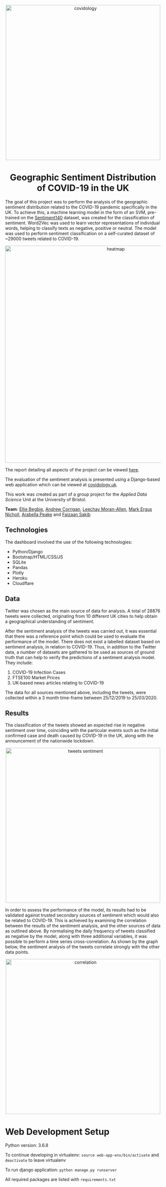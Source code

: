 <p align="center">
  <img src="https://user-images.githubusercontent.com/15062683/86980273-7924d900-c194-11ea-9cb4-1eb476ccf450.png" alt="covidology" width=500>
</p>

<h1 align="center">
Geographic Sentiment Distribution of COVID-19 in the UK
</h1>

The goal of this project was to perform the analysis of the geographic sentiment distribution related to the COVID-19 pandemic specifically in the UK. To achieve this, a machine learning model in the form of an SVM, pre-trained on the [Sentiment140](https://www.kaggle.com/kazanova/sentiment140) dataset, was created for the classification of sentiment. Word2Vec was used to learn vector representations of individual words, helping to classify texts as negative, positive or neutral. The model was used to perform sentiment classification on a self-curated dataset of ~29000 tweets related to COVID-19.

<p align="center">
  <img src="https://user-images.githubusercontent.com/15062683/87018549-77820200-c1e2-11ea-99a8-2ab360b2adbc.png" alt="heatmap" width=700>
</p>

The report detailing all aspects of the project can be viewed [here](/report.pdf).

The evaluation of the sentiment analysis is presented using a Django-based web application which can be viewed at [covidology.uk](covidology.uk).

This work was created as part of a group project for the *Applied Data Science* Unit at the University of Bristol.

**Team**: [Ellie Begbie](https://github.com/elliebegbie), [Andrew Corrigan](https://github.com/acorrigan64),  [Leechay Moran-Allen](https://github.com/aSpikyOreo), [Mark Ergus Nicholl](https://github.com/MarkErgusNicholl), [Arabella Peake](https://github.com/arabellapeake) and [Faizaan Sakib](https://github.com/fznsakib)

## Technologies

The dashboard involved the use of the following technologies:

- Python/Django
- Bootstrap/HTML/CSS/JS
- SQLite
- Pandas
- Plotly
- Heroku
- Cloudflare

## Data

Twitter was chosen as the main source of data for analysis. A total of 28876 tweets were collected, originating from 10 different UK cities to help obtain a geographical understanding of sentiment.

After the sentiment analysis of the tweets was carried out, it was essential that there was a reference point which could be used to evaluate the performance of the model. There does not exist a labelled dataset based on sentiment analysis, in relation to COVID-19. Thus, in addition to the Twitter data, a number of datasets are gathered to be used as sources of ground truth that can help to verify the predictions of a sentiment analysis model. They include:

1. COVID-19 Infection Cases
2. FTSE100 Market Prices
3. UK-based news articles relating to COVID-19

The data for all sources mentioned above, including the tweets, were collected within a 3 month time-frame between 25/12/2019 to 25/03/2020. 

## Results

The classification of the tweets showed an expected rise in negative sentiment over time, coinciding with the particular events such as the initial confirmed case and death caused by COVID-19 in the UK, along with the announcement of the nationwide lockdown.

<p align="center">
  <img src="https://user-images.githubusercontent.com/15062683/87017383-f2e2b400-c1e0-11ea-81ec-24ad7c01c648.jpg" alt="tweets sentiment" width=500>
</p>

In order to assess the performance of the model, its results had to be validated against trusted secondary sources of sentiment which would also be related to COVID-19. This is achieved by examining the correlation between the results of the sentiment analysis, and the other sources of data as outlined above. By normalising the daily frequency of tweets classified as negative by the model, along with three additional variables, it was possible to perform a time series cross-correlation. As shown by the graph below, the sentiment analysis of the tweets correlate strongly with the other data points. 

<p align="center">
  <img src="https://user-images.githubusercontent.com/15062683/87018190-f75b9c80-c1e1-11ea-8713-e183c5767c67.jpg" alt="correlation" width=500>
</p>

# Web Development Setup

Python version: 3.6.8

To continue developing in virtualenv: `source web-app-env/bin/activate` and  `deactivate` to leave virtualenv

To run django application: `python manage.py runserver`

All required packages are listed with `requirements.txt` 
